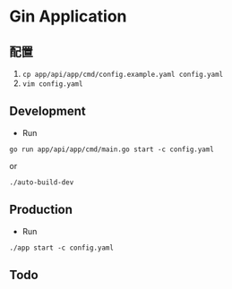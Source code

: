 # Gin Application

## 配置

1. `cp app/api/app/cmd/config.example.yaml config.yaml`
2. `vim config.yaml`

## Development

* Run

```
go run app/api/app/cmd/main.go start -c config.yaml
```

or

```
./auto-build-dev
```

## Production

* Run

```
./app start -c config.yaml
```

## Todo
